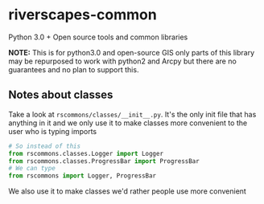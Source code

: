 # riverscapes-common

Python 3.0 + Open source tools and common libraries

**NOTE:** This is for python3.0 and open-source GIS only parts of this library may be repurposed to work with python2 and Arcpy but there are no guarantees and no plan to support this.

## Notes about classes

Take a look at `rscommons/classes/__init__.py`. It's the only init file that has anything in it and we only use it to make classes more convenient to the user who is typing imports 

```python
# So instead of this
from rscommons.classes.Logger import Logger
from rscommons.classes.ProgressBar import ProgressBar
# We can type 
from rscommons import Logger, ProgressBar
```

We also use it to make classes we'd rather people use more convenient
